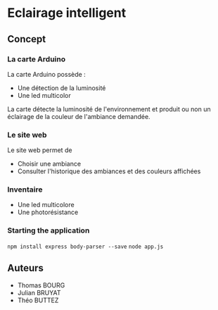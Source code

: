 # Eclairage intelligent

## Concept

### La carte Arduino

La carte Arduino possède :
- Une détection de la luminosité
- Une led multicolor

La carte détecte la luminosité de l'environnement et produit ou non un
éclairage de la couleur de l'ambiance demandée.


### Le site web

Le site web permet de
- Choisir une ambiance
- Consulter l'historique des ambiances et des couleurs affichées

### Inventaire
- Une led multicolore
- Une photorésistance


### Starting the application


`npm install express body-parser --save`
`node app.js`


## Auteurs

- Thomas BOURG
- Julian BRUYAT
- Théo BUTTEZ
